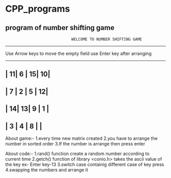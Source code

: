 # CPP_programs
program of number shifting game
---------------------------------------------------------------------------------------------------------
                                 WELCOME TO NUMBER SHIFTING GAME 
---------------------------------------------------------------------------------------------------------
Use Arrow keys to move the empty field 
use Enter key after arranging

-----------------
| 11| 6 | 15| 10|
-----------------
| 7 | 2 | 5 | 12|
-----------------
| 14| 13| 9 | 1 |
-----------------
| 3 | 4 | 8 |   |
-----------------

About game:-
1.every time new matrix created
2.you have to arrange the number in sorted order
3.If the number is arrange then press enter 

About code:-
1.rand() function create a random number according to current time
2.getch() function of library <conio.h> takes the ascii value of the key 
ex- Enter key-13
3.switch case containig different case of key press 
4.swapping the numbers and arrange it
